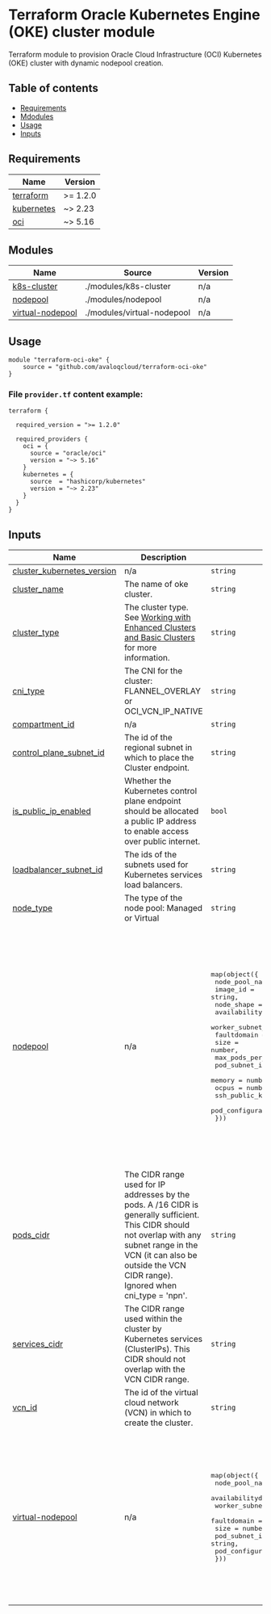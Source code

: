 # Terraform Oracle Kubernetes Engine (OKE) cluster module

Terraform module to provision Oracle Cloud Infrastructure (OCI) Kubernetes (OKE) cluster with dynamic nodepool creation.

## Table of contents

* [Requirements](#requirements)
* [Mdodules](#modules)
* [Usage](#usage)
* [Inputs](#inputs)


## Requirements

| Name | Version |
|------|---------|
| <a name="requirement_terraform"></a> [terraform](#requirement\_terraform) | >= 1.2.0 |
| <a name="requirement_kubernetes"></a> [kubernetes](#requirement\_kubernetes) | ~> 2.23 |
| <a name="requirement_oci"></a> [oci](#requirement\_oci) | ~> 5.16 |


## Modules

| Name | Source | Version |
|------|--------|---------|
| <a name="module_k8s-cluster"></a> [k8s-cluster](#module\_k8s-cluster) | ./modules/k8s-cluster | n/a |
| <a name="module_nodepool"></a> [nodepool](#module\_nodepool) | ./modules/nodepool | n/a |
| <a name="module_virtual-nodepool"></a> [virtual-nodepool](#module\_virtual-nodepool) | ./modules/virtual-nodepool | n/a |



## Usage
 
    module "terraform-oci-oke" {
        source = "github.com/avaloqcloud/terraform-oci-oke"
    }

### File `provider.tf` content example:

```hcl
terraform {
  
  required_version = ">= 1.2.0"

  required_providers {
    oci = {
      source = "oracle/oci"
      version = "~> 5.16"
    }
    kubernetes = {
      source  = "hashicorp/kubernetes"
      version = "~> 2.23"
    }
  }
}
```

## Inputs

| Name | Description | Type | Default | Required |
|------|-------------|------|---------|:--------:|
| <a name="input_cluster_kubernetes_version"></a> [cluster\_kubernetes\_version](#input\_cluster\_kubernetes\_version) | n/a | `string` | `"v1.27.2"` | no |
| <a name="input_cluster_name"></a> [cluster\_name](#input\_cluster\_name) | The name of oke cluster. | `string` | `"oke"` | no |
| <a name="input_cluster_type"></a> [cluster\_type](#input\_cluster\_type) | The cluster type. See <a href=https://docs.oracle.com/en-us/iaas/Content/ContEng/Tasks/contengworkingwithenhancedclusters.htm>Working with Enhanced Clusters and Basic Clusters</a> for more information. | `string` | `"basic"` | no |
| <a name="input_cni_type"></a> [cni\_type](#input\_cni\_type) | The CNI for the cluster: FLANNEL\_OVERLAY or OCI\_VCN\_IP\_NATIVE | `string` | `"OCI_VCN_IP_NATIVE"` | no |
| <a name="input_compartment_id"></a> [compartment\_id](#input\_compartment\_id) | n/a | `string` | n/a | yes |
| <a name="input_control_plane_subnet_id"></a> [control\_plane\_subnet\_id](#input\_control\_plane\_subnet\_id) | The id of the regional subnet in which to place the Cluster endpoint. | `string` | n/a | yes |
| <a name="input_is_public_ip_enabled"></a> [is\_public\_ip\_enabled](#input\_is\_public\_ip\_enabled) | Whether the Kubernetes control plane endpoint should be allocated a public IP address to enable access over public internet. | `bool` | `false` | no |
| <a name="input_loadbalancer_subnet_id"></a> [loadbalancer\_subnet\_id](#input\_loadbalancer\_subnet\_id) | The ids of the subnets used for Kubernetes services load balancers. | `string` | n/a | yes |
| <a name="input_node_type"></a> [node\_type](#input\_node\_type) | The type of the node pool: Managed or Virtual | `string` | `"Managed"` | no |
| <a name="input_nodepool"></a> [nodepool](#input\_nodepool) | n/a | <pre>map(object({<br>    node_pool_name = string,<br>    image_id = string,<br>    node_shape = string,<br>    availabilitydomain = string,<br>    worker_subnet_id = string,<br>    faultdomain = list(string),<br>    size = number,<br>    max_pods_per_node = number,<br>    pod_subnet_id = string,<br>    memory = number,<br>    ocpus = number,<br>    ssh_public_key = string,<br>    pod_configuration_shape = string <br>  }))</pre> | <pre>{<br>  "nodepool": {<br>    "availabilitydomain": "Wfog:EU-ZURICH-1-AD-1",<br>    "faultdomain": [<br>      "FAULT-DOMAIN-1",<br>      "FAULT-DOMAIN-2",<br>      "FAULT-DOMAIN-3"<br>    ],<br>    "image_id": "id1.image.oc1.eu-zurich-1.aaaaaaaa4gholoh5cndh6fxhm4nsbnrfyrtpy6wbnkablzhg2xjfw2iutq7q",<br>    "max_pods_per_node": 67,<br>    "memory": 32,<br>    "node_pool_name": "managed-nodepool",<br>    "node_shape": "VM.Standard.E3.Flex",<br>    "ocpus": 4,<br>    "pod_configuration_shape": "Pod.Standard.E3.Flex",<br>    "pod_subnet_id": "<Enter-pod-subnet-id-here>",<br>    "size": 2,<br>    "ssh_public_key": "<Enter-sshkey-here>",<br>    "worker_subnet_id": "<Enter-worker-subnet-id-here>"<br>  }<br>}</pre> | no |
| <a name="input_pods_cidr"></a> [pods\_cidr](#input\_pods\_cidr) | The CIDR range used for IP addresses by the pods. A /16 CIDR is generally sufficient. This CIDR should not overlap with any subnet range in the VCN (it can also be outside the VCN CIDR range). Ignored when cni\_type = 'npn'. | `string` | `"10.244.0.0/16"` | no |
| <a name="input_services_cidr"></a> [services\_cidr](#input\_services\_cidr) | The CIDR range used within the cluster by Kubernetes services (ClusterIPs). This CIDR should not overlap with the VCN CIDR range. | `string` | `"10.96.0.0/16"` | no |
| <a name="input_vcn_id"></a> [vcn\_id](#input\_vcn\_id) | The id of the virtual cloud network (VCN) in which to create the cluster. | `string` | n/a | yes |
| <a name="input_virtual-nodepool"></a> [virtual-nodepool](#input\_virtual-nodepool) | n/a | <pre>map(object({<br>    node_pool_name = string,<br>    availabilitydomain = string,<br>    worker_subnet_id = string,<br>    faultdomain = list(string),<br>    size = number,<br>    pod_subnet_id = string,<br>    pod_configuration_shape = string <br>  }))</pre> | <pre>{<br>  "virtual-nodepool": {<br>    "availabilitydomain": "Wfog:EU-ZURICH-1-AD-1",<br>    "faultdomain": [<br>      "FAULT-DOMAIN-1",<br>      "FAULT-DOMAIN-2",<br>      "FAULT-DOMAIN-3"<br>    ],<br>    "node_pool_name": "virtual-nodepool",<br>    "pod_configuration_shape": "Pod.Standard.E3.Flex",<br>    "pod_subnet_id": "<Enter-pod-subnet-id-here>",<br>    "size": 2,<br>    "worker_subnet_id": "<Enter-worker-subnet-id-here>"<br>  }<br>}</pre> | no |
